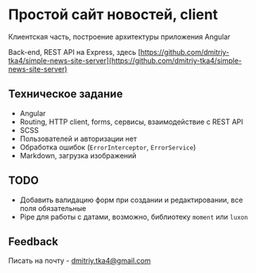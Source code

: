 # Простой сайт новостей, client

Клиентская часть, построение архитектуры приложения Angular

Back-end, REST API на Express, здесь [https://github.com/dmitriy-tka4/simple-news-site-server](https://github.com/dmitriy-tka4/simple-news-site-server)

## Техническое задание

* Angular
* Routing, HTTP client, forms, сервисы, взаимодействие с REST API
* SCSS
* Пользователей и авторизации нет
* Обработка ошибок (`ErrorInterceptor`, `ErrorService`)
* Markdown, загрузка изображений

## TODO

* Добавить валидацию форм при создании и редактировании, все поля обязательные
* Pipe для работы с датами, возможно, библиотеку `moment` или `luxon`

## Feedback

Писать на почту - dmitriy.tka4@gmail.com

